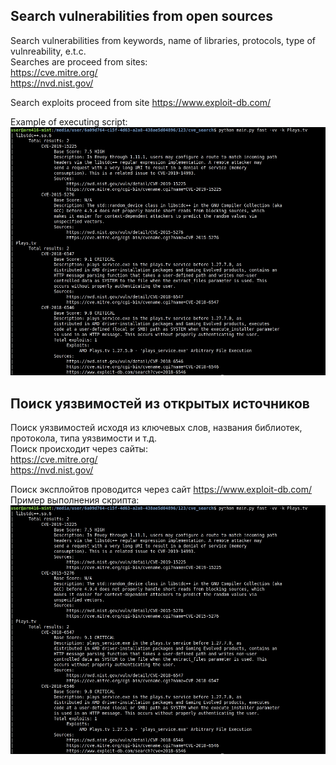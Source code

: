 ## Search vulnerabilities from open sources
Search vulnerabilities from keywords, name of libraries, protocols, type of vulnreability, e.t.c.  
Searches are proceed from sites:  
https://cve.mitre.org/  
https://nvd.nist.gov/  
  
Search exploits proceed from site https://www.exploit-db.com/  
  
Example of executing script:  
![alt text](preview1.jpg)  
  
  
## Поиск уязвимостей из открытых источников
Поиск уязвимостей исходя из ключевых слов, названия библиотек, протокола, типа уязвимости и т.д.  
Поиск происходит через сайты:  
https://cve.mitre.org/  
https://nvd.nist.gov/  
  
Поиск эксплойтов проводится через сайт https://www.exploit-db.com/  
Пример выполнения скрипта:  
![alt text](preview1.jpg)  
